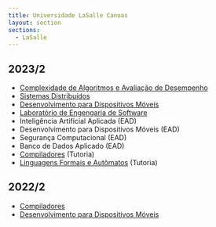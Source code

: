 ```yaml
---
title: Universidade LaSalle Canoas
layout: section
sections:
  - LaSalle
---
```


## 2023/2

* [Complexidade de Algoritmos e Avaliação de Desempenho](2023-02-analise-algoritmos)
* [Sistemas Distribuídos](2023-02-sistemas-distribuidos)
* [Desenvolvimento para Dispositivos Móveis](2023-02-mobile)
* [Laboratório de Engengaria de Software](2023-02-engswlab)
* Inteligência Artificial Aplicada (EAD)
* Desenvolvimento para Dispositivos Móveis (EAD)
* Segurança Computacional (EAD)
* Banco de Dados Aplicado (EAD)
* [Compiladores](tutoria/compiladores) (Tutoria)
* [Linguagens Formais e Autômatos](tutoria/automata) (Tutoria)

## 2022/2

* [Compiladores](2022-02-compiladores)
* [Desenvolvimento para Dispositivos Móveis](2022-02-mobile)
